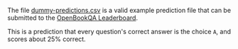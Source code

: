 The file [dummy-predictions.csv](dummy-predictions.csv) is a valid example prediction file that can be submitted to the [OpenBookQA Leaderboard](https://leaderboard.allenai.org/).

This is a prediction that every question's correct answer is the choice `A`, and scores about 25% correct.
